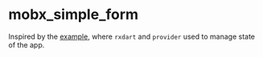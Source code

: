 # mobx_simple_form

Inspired by the [example](https://github.com/nhandrew/flutter_bloc_provider), where ``rxdart`` and ``provider`` used to manage state of the app. 

